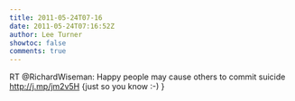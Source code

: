 ```yaml
---
title: 2011-05-24T07-16
date: 2011-05-24T07:16:52Z
author: Lee Turner
showtoc: false
comments: true
---
```


RT @RichardWiseman: Happy people may cause others to commit suicide  http://j.mp/jm2v5H {just so you know :-) }

